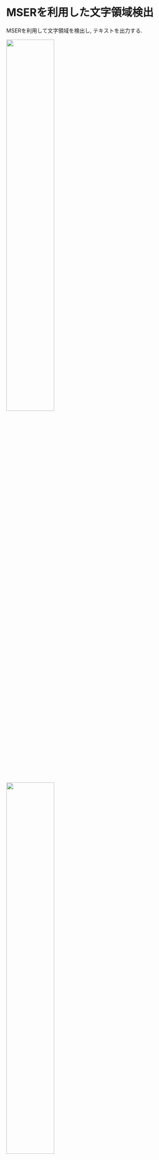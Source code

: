 # MSERを利用した文字領域検出
MSERを利用して文字領域を検出し, テキストを出力する.

<img src="https://user-images.githubusercontent.com/39133269/43440942-1d244814-94d4-11e8-94c1-a3cbea4897ce.png" width=50%>
<img src="https://user-images.githubusercontent.com/39133269/43440408-1c668f06-94d2-11e8-964f-7dea9214cfae.png" width=50%>



## 実行環境
- MacOS 10.13.4

- Python 3.6.5

- OpenCV 3.4.1

- pillow 5.0.0 

- pyocr 0.5.2   

- numpy 1.14.3

## コード詳細
- ### MSERでの処理
入力画像をグレースケール画像に変換してMSERで文字の候補を検出する. 
但し, OpenCV4.3.1ではdetectRegionsの引数が2つになっているので注意.

```python
imgname = image_name
img = cv2.imread(imgname)
gray = cv2.cvtColor(img, cv2.COLOR_BGR2GRAY)
mser = cv2.MSER_create()
mser.setMinArea(100)
mser.setMaxArea(800)
coordinates = mser.detectRegions(gray, None)
```

- ### 文字の抽出

検出した文字の候補に対してアスペクト比と大きさの条件で文字以外を削減処理し, 残りを文字として登録する.

for coord in coordinates:
    bbox = cv2.boundingRect(coord)
    x,y,w,h = bbox
    aspect_ratio = w / h
    if w < 10 or h < 10 or w/h > 5:
        continue
    moji.append([x, y, h, w])

- ### 文字列検出

登録した文字を左から順にソートし, 上から順に先頭の文字 の中線を登録して中線上の文字を文字列として登録する.
```python
moji_sort = sorted(moji, key=lambda x: x[1])
    for i in range(len(moji_sort)):
        if high_line >= moji_sort[i][1]-10 and high_line <= (moji_sort[i][1] + moji_sort[i][3]+10):
            string[j].append(moji_sort[i])
        else:
            high_line = moji_sort[i][1]+moji_sort[i][3]/2
            string.append([])
            j = j + 1
            string[j].append(moji_sort[i])
```

- ### OCRによるテキスト出力

文字列が右上がりか, 左上がりかで(これは文字列そのものだけではなく撮影時に斜めになる場合などもある)処理を変えている.

```python
for i in range(len(string)):
    if len(string[i]) < 30:
        continue
    string_sort = sorted(string[i], key=lambda x: x[0])
    string_sort = np.array(string_sort)
    im = img[string_sort.min(axis=0)[1]-2:string_sort.min(axis=0)[1]+(string_sort.min(axis=0)[1]+string_sort.max(axis=0)[3]-string_sort.min(axis=0)[1]), string_sort.min(axis=0)[0]-2:string_sort.min(axis=0)[0]+(string_sort.max(axis=0)[0]-string_sort.min(axis=0)[0]+string_sort.max(axis=0)[2])]
    cv2.imwrite("result"+str(num)+".png", im)
    txt = tool.image_to_string(Image.open('result'+str(num)+'.png'), lang="eng", builder=pyocr.builders.TextBuilder(tesseract_layout=6))
    print(txt)
```

## 結果
DやPなどのようなアルファベットについては空洞が文字として登録され, ノイズになる.

また縦に並ぶ文字同士が重なっている場合にはノイズが入ってうまくいかない.


## 参考文献

[自然なイメージ内にあるテキストの自動検出と自動認識](https://jp.mathworks.com/help/vision/examples/automatically-detect-and-recognize-text-in-natural-images.html)（MSERを使った処理参照）

[MSER openCV not working #10554](https://github.com/opencv/opencv/issues/10554)（mser.detectRegionsの引数を参照）

[Python3系でtesseractを使ってOCRをやってみる](http://teru0rc4.hatenablog.com/entry/2017/08/09/230046)（OCRの環境構築）


